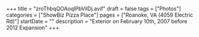 +++
title = "zroThbqQOAoqlPbVilDj.avif"
draft = false
tags = ["Photos"]
categories = ["ShowBiz Pizza Place"]
pages = ["Roanoke, VA (4059 Electric Rd)"]
startDate = ""
description = "Exterior on February 10th, 2007 before 2012 Expansion"
+++
